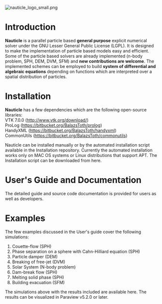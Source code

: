 ![nauticle_logo_small.png](https://bitbucket.org/repo/yraAqM/images/4040395855-nauticle_logo_small.png)

# Introduction #
**Nauticle** is a parallel particle based **general purpose** explicit numerical solver under the GNU Lesser General Public License (LGPL). It is designed to make the implementation of particle based models easy and efficient. Some of the particle based solvers are already implemented (n-body problem, SPH, DEM, DVM, SFM) and **new contributions are welcome**.
The implemented schemes can be employed to build **system of differential and algebraic equations** depending on functions which are interpreted over a spatial distribution of particles.
# Installation #

**Nauticle** has a few dependencies which are the following open-source libraries:  
VTK 7.0.0 (http://www.vtk.org/download/)  
ProLog (https://bitbucket.org/BalazsToth/prolog)  
HandyXML (https://bitbucket.org/BalazsToth/handyxml)  
CommonUtils (https://bitbucket.org/BalazsToth/commonutils)  

Nauticle can be installed manually or by the automated installation script available in the Installation repository. Currently the automated installation works only on MAC OS systems or Linux distributions that support APT.
The Installation script can be downloaded from here.

# User's Guide and Documentation #
The detailed guide and source code documentation is provided for users as well as developers.

# Examples #
The few examples discussed in the User's guide cover the following simulations:
 1. Couette-flow (SPH)
 2. Phase separation on a sphere with Cahn-Hilliard equation (SPH)
 3. Particle damper (DEM)
 4. Breaking of free-jet (DVM)
 5. Solar System (N-body problem)
 6. Dam-break flow (SPH)
 7. Melting solid phase (SPH)
 8. Building evacuation (SFM)

The simulations above with the results included are available here. The results can be visualized in Paraview v5.2.0 or later.